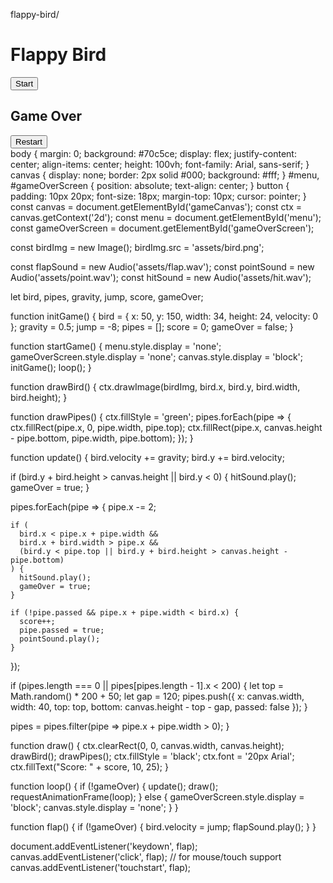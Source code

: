 flappy-bird/
<!DOCTYPE html>
<html lang="en">
<head>
  <meta charset="UTF-8">
  <title>Flappy Bird</title>
  <link rel="stylesheet" href="style.css">
</head>
<body>
  <div id="menu">
    <h1>Flappy Bird</h1>
    <button onclick="startGame()">Start</button>
  </div>
  <canvas id="gameCanvas" width="400" height="600"></canvas>
  <div id="gameOverScreen">
    <h2>Game Over</h2>
    <button onclick="startGame()">Restart</button>
  </div>
  <script src="script.js"></script>
</body>
</html>
body {
  margin: 0;
  background: #70c5ce;
  display: flex;
  justify-content: center;
  align-items: center;
  height: 100vh;
  font-family: Arial, sans-serif;
}
canvas {
  display: none;
  border: 2px solid #000;
  background: #fff;
}
#menu, #gameOverScreen {
  position: absolute;
  text-align: center;
}
button {
  padding: 10px 20px;
  font-size: 18px;
  margin-top: 10px;
  cursor: pointer;
}
const canvas = document.getElementById('gameCanvas');
const ctx = canvas.getContext('2d');
const menu = document.getElementById('menu');
const gameOverScreen = document.getElementById('gameOverScreen');

const birdImg = new Image();
birdImg.src = 'assets/bird.png';

const flapSound = new Audio('assets/flap.wav');
const pointSound = new Audio('assets/point.wav');
const hitSound = new Audio('assets/hit.wav');

let bird, pipes, gravity, jump, score, gameOver;

function initGame() {
  bird = { x: 50, y: 150, width: 34, height: 24, velocity: 0 };
  gravity = 0.5;
  jump = -8;
  pipes = [];
  score = 0;
  gameOver = false;
}

function startGame() {
  menu.style.display = 'none';
  gameOverScreen.style.display = 'none';
  canvas.style.display = 'block';
  initGame();
  loop();
}

function drawBird() {
  ctx.drawImage(birdImg, bird.x, bird.y, bird.width, bird.height);
}

function drawPipes() {
  ctx.fillStyle = 'green';
  pipes.forEach(pipe => {
    ctx.fillRect(pipe.x, 0, pipe.width, pipe.top);
    ctx.fillRect(pipe.x, canvas.height - pipe.bottom, pipe.width, pipe.bottom);
  });
}

function update() {
  bird.velocity += gravity;
  bird.y += bird.velocity;

  if (bird.y + bird.height > canvas.height || bird.y < 0) {
    hitSound.play();
    gameOver = true;
  }

  pipes.forEach(pipe => {
    pipe.x -= 2;

    if (
      bird.x < pipe.x + pipe.width &&
      bird.x + bird.width > pipe.x &&
      (bird.y < pipe.top || bird.y + bird.height > canvas.height - pipe.bottom)
    ) {
      hitSound.play();
      gameOver = true;
    }

    if (!pipe.passed && pipe.x + pipe.width < bird.x) {
      score++;
      pipe.passed = true;
      pointSound.play();
    }
  });

  if (pipes.length === 0 || pipes[pipes.length - 1].x < 200) {
    let top = Math.random() * 200 + 50;
    let gap = 120;
    pipes.push({ x: canvas.width, width: 40, top: top, bottom: canvas.height - top - gap, passed: false });
  }

  pipes = pipes.filter(pipe => pipe.x + pipe.width > 0);
}

function draw() {
  ctx.clearRect(0, 0, canvas.width, canvas.height);
  drawBird();
  drawPipes();
  ctx.fillStyle = 'black';
  ctx.font = '20px Arial';
  ctx.fillText("Score: " + score, 10, 25);
}

function loop() {
  if (!gameOver) {
    update();
    draw();
    requestAnimationFrame(loop);
  } else {
    gameOverScreen.style.display = 'block';
    canvas.style.display = 'none';
  }
}

function flap() {
  if (!gameOver) {
    bird.velocity = jump;
    flapSound.play();
  }
}

document.addEventListener('keydown', flap);
canvas.addEventListener('click', flap); // for mouse/touch support
canvas.addEventListener('touchstart', flap);
